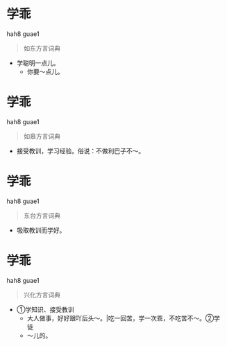 # 学乖
hah8 guae1
> 如东方言词典
- 学聪明一点儿。
  - 你要～点儿。

# 学乖
hah8 guae1
> 如皋方言词典
- 接受教训，学习经验。俗说：不做利巴子不～。

# 学乖
hah8 guae1
> 东台方言词典
- 吸取教训而学好。

# 学乖
hah8 guae1
> 兴化方言词典
- ①学知识、接受教训
  - 大人做事，好好跟吖后头～。|吃一回苦，学一次乖，不吃苦不～。②学徒
  - ～儿的。
